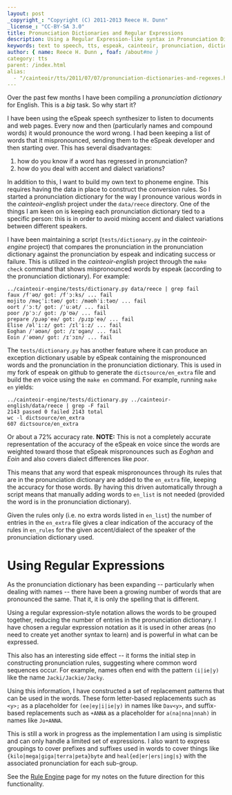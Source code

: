 ```yaml
---
layout: post
_copyright_: "Copyright (C) 2011-2013 Reece H. Dunn"
_license_: "CC-BY-SA 3.0"
title: Pronunciation Dictionaries and Regular Expressions
description: Using a Regular Expression-like syntax in Pronunciation Dictionaries
keywords: text to speech, tts, espeak, cainteoir, pronunciation, dictionary, regular, expression, regex
author: { name: Reece H. Dunn , foaf: /about#me }
category: tts
parent: /index.html
alias:
  - "/cainteoir/tts/2011/07/07/pronunciation-dictionaries-and-regexes.html"
---
```


Over the past few months I have been compiling a _pronunciation dictionary_ for
English. This is a _big_ task. So why start it?

I have been using the eSpeak speech synthesizer to listen to documents and web
pages. Every now and then (particularly names and compound words) it would
pronounce the word wrong. I had been keeping a list of words that it
mispronounced, sending them to the eSpeak developer and then starting over.
This has several disadvantages:

1. how do you know if a word has regressed in pronunciation?
2. how do you deal with accent and dialect variations?

In addition to this, I want to build my own text to phoneme engine. This requires
having the data in place to construct the conversion rules. So I started a
pronunciation dictionary for the way I pronounce various words in the
_cainteoir-english_ project under the `data/reece` directory. One of the things
I am keen on is keeping each pronunciation dictionary tied to a specific person:
this is in order to avoid mixing accent and dialect variations between different
speakers.

I have been maintaining a script (`tests/dictionary.py` in the _cainteoir-engine_
project) that compares the pronunciation in the pronunciation dictionary against
the pronunciation by espeak and indicating success or failure. This is utilized
in the _cainteoir-english_ project through the `make check` command that shows
mispronounced words by espeak (according to the pronunciation dictionary). For
example:

    ../cainteoir-engine/tests/dictionary.py data/reece | grep fail
    faux /fˈəʊ/ got: /fˈɔːks/ ... fail
    mojito /məçˈiːtəʊ/ got: /məʊhˈiːtəʊ/ ... fail
    oort /ˈɔːt/ got: /ˈuːət/ ... fail
    poor /pˈɔː/ got: /pˈʊə/ ... fail
    prepare /pɹəpˈeə/ got: /pɹɪpˈeə/ ... fail
    Elise /əlˈiːz/ got: /ɪlˈiːz/ ... fail
    Eoghan /ˈəʊən/ got: /ɪˈɒɡən/ ... fail
    Eoin /ˈəʊən/ got: /ɪˈɔɪn/ ... fail

The `tests/dictionary.py` has another feature where it can produce an exception
dictionary usable by eSpeak containing the mispronounced words and the
pronunciation in the pronunciation dictionary. This is used in my fork of espeak
on github to generate the `dictsource/en_extra` file and build the _en_ voice
using the `make en` command. For example, running `make en` yields:

    ../cainteoir-engine/tests/dictionary.py ../cainteoir-english/data/reece | grep -F fail
    2143 passed 0 failed 2143 total
    wc -l dictsource/en_extra
    607 dictsource/en_extra

Or about a 72% accuracy rate. __NOTE:__ This is not a completely accurate
representation of the accuracy of the eSpeak en voice since the words are
weighted toward those that eSpeak mispronounces such as _Eoghan_ and
_Eoin_ and also covers dialect differences like _poor_.

This means that any word that espeak mispronounces through its rules that are
in the pronunciation dictionary are added to the `en_extra` file, keeping the
accuracy for those words. By having this driven automatically through a script
means that manually adding words to `en_list` is not needed (provided the word
is in the pronunciation dictionary).

Given the rules only (i.e. no extra words listed in `en_list`) the number of
entries in the `en_extra` file gives a clear indication of the accuracy of the
rules in `en_rules` for the given accent/dialect of the speaker of the
pronunciation dictionary used.

# Using Regular Expressions

As the pronunciation dictionary has been expanding -- particularly when dealing
with names -- there have been a growing number of words that are pronounced the
same. That it, it is only the spelling that is different.

Using a regular expression-style notation allows the words to be grouped together,
reducing the number of entries in the pronunciation dictionary. I have chosen a
regular expression notation as it is used in other areas (no need to create yet
another syntax to learn) and is powerful in what can be expressed.

This also has an interesting side effect -- it forms the initial step in
constructing pronunciation rules, suggesting where common word sequences occur.
For example, names often end with the pattern `(i|ie|y)` like the name
`Jacki/Jackie/Jacky`.

Using this information, I have constructed a set of replacement patterns that
can be used in the words. These form letter-based replacements such as
`<y>;` as a placeholder for `(ee|ey|i|ie|y)` in names like `Dav<y>`,
and suffix-based replacements such as `+ANNA` as a placeholder for
`a(na|nna|nnah)` in names like `Jo+ANNA`.

This is still a work in progress as the implementation I am using is simplistic
and can only handle a limited set of expressions. I also want to express
groupings to cover prefixes and suffixes used in words to cover things like
`{kilo|mega|giga|terra|peta}byte` and `heal{ed|er|ers|ing|s}` with the
associated pronunciation for each sub-group.

See the [Rule Engine](/cainteoir/design/rules) page for my notes on the future
direction for this functionality.
